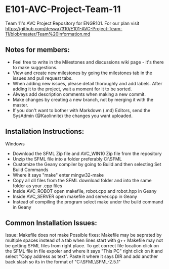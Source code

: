 # E101-AVC-Project-Team-11
Team 11's AVC Project Repository for ENGR101.
For our plan visit https://github.com/deswa7310/E101-AVC-Project-Team-11/blob/master/Team%20Information.md

## Notes for members:
- Feel free to write in the Milestones and discussions wiki page - it's there to make suggestions.
- View and create new milestones by going the milestones tab in the issues and pull request tabs.
- When adding new issues, please detail thoroughly and add labels. After adding it to the project, wait a moment for it to be sorted.
- Always add description comments when making a new commit.
- Make changes by creating a new branch, not by merging it with the master.
- If you don't want to bother with Markdown (.md) Editors, send the SysAdmin (@Kaolinnite) the changes you want uploaded.
 
## Installation Instructions:
Windows

- Download the SFML Zip file and AVC_WIN10 Zip file from the repository
- Unzip the SFML file into a folder preferably C:\SFML
- Customize the Geany compiler by going to Build and then selecting Set Build Commands
- Where it says "make" enter mingw32-make
- Copy all dll files from the SFML download folder and into the same folder as your .cpp files
- Inside AVC_ROBOT open makefile, robot.cpp and robot.hpp in Geany
- Inside AVC_SERVER open makefile and server.cpp in Geany
- Instead of compiling the program select make under the build command in Geany

## Common Installation Issues:
Issue: Makefile does not make Possible fixes: Makefile may be seprated by multiple spaces instead of a tab when lines start with g++ Makefile may not be getting SFML files from right place. To get correct file location click on the SFML file in file expoler and where it says "This PC" right click on it and select "Copy address as text". Paste it where it says DIR and add another back slash so its in the format of "C:\SFML\SFML-2.5.1"
